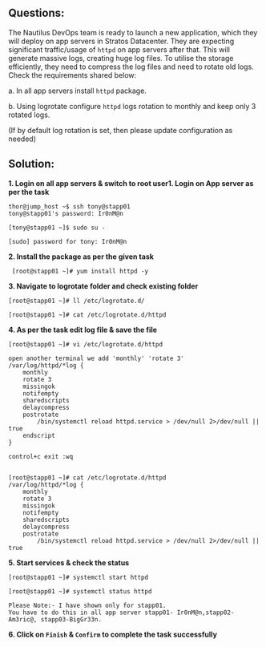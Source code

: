 
## Questions:

The Nautilus DevOps team is ready to launch a new application, which they will deploy on app servers in Stratos Datacenter. They are expecting significant traffic/usage of `httpd` on app servers after that. This will generate massive logs, creating huge log files. To utilise the storage efficiently, they need to compress the log files and need to rotate old logs. Check the requirements shared below:



a. In all app servers install `httpd` package.

b. Using logrotate configure `httpd` logs rotation to monthly and keep only 3 rotated logs.

(If by default log rotation is set, then please update configuration as needed)

## Solution:  

**1. Login on all app servers & switch to root user1. Login on   App server as per the task**

```
thor@jump_host ~$ ssh tony@stapp01
tony@stapp01's password: Ir0nM@n

[tony@stapp01 ~]$ sudo su -

[sudo] password for tony: Ir0nM@n
```

**2. Install the package as per the given task**

```
 [root@stapp01 ~]# yum install httpd -y
```

**3. Navigate to logrotate folder and check existing folder**

```
[root@stapp01 ~]# ll /etc/logrotate.d/

[root@stapp01 ~]# cat /etc/logrotate.d/httpd
```

**4. As per the task edit log file & save the file**

```
[root@stapp01 ~]# vi /etc/logrotate.d/httpd

open another terminal we add 'monthly' 'rotate 3'
/var/log/httpd/*log {
    monthly
    rotate 3
    missingok
    notifempty
    sharedscripts
    delaycompress
    postrotate
        /bin/systemctl reload httpd.service > /dev/null 2>/dev/null || true
    endscript
}

control+c exit :wq


[root@stapp01 ~]# cat /etc/logrotate.d/httpd
/var/log/httpd/*log {
    monthly
    rotate 3
    missingok
    notifempty
    sharedscripts
    delaycompress
    postrotate
        /bin/systemctl reload httpd.service > /dev/null 2>/dev/null || true
```

**5. Start services & check the status**

```
[root@stapp01 ~]# systemctl start httpd

[root@stapp01 ~]# systemctl status httpd

Please Note:- I have shown only for stapp01. 
You have to do this in all app server stapp01- Ir0nM@n,stapp02-Am3ric@, stapp03-BigGr33n. 
```

**6.  Click on `Finish` & `Confirm` to complete the task successfully**